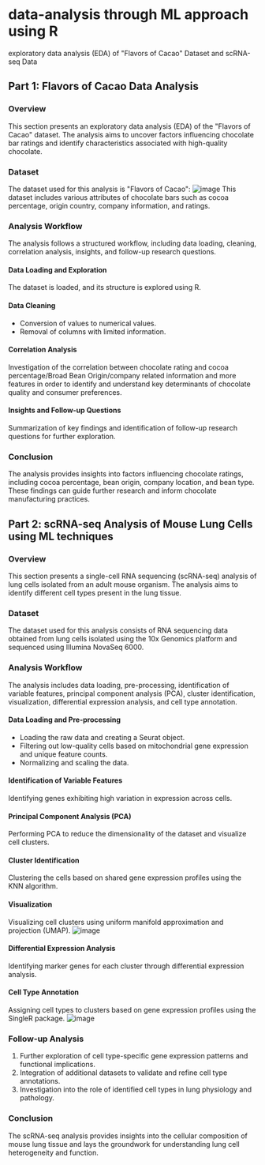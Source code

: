 # data-analysis through ML approach using R
exploratory data analysis (EDA) of "Flavors of Cacao" Dataset and scRNA-seq Data

## Part 1: Flavors of Cacao Data Analysis

### Overview
This section presents an exploratory data analysis (EDA) of the "Flavors of Cacao" dataset. The analysis aims to uncover factors influencing chocolate bar ratings and identify characteristics associated with high-quality chocolate.

### Dataset
The dataset used for this analysis is "Flavors of Cacao":
![image](https://github.com/yeela8g/data-analysis/assets/118124478/ca9c2434-66af-4c05-907a-8868951ac2b7)
This dataset includes various attributes of chocolate bars such as cocoa percentage, origin country, company information, and ratings.

### Analysis Workflow
The analysis follows a structured workflow, including data loading, cleaning, correlation analysis, insights, and follow-up research questions.

#### Data Loading and Exploration
The dataset is loaded, and its structure is explored using R.

#### Data Cleaning
- Conversion of values to numerical values.
- Removal of columns with limited information.

#### Correlation Analysis
Investigation of the correlation between chocolate rating and cocoa percentage/Broad Bean Origin/company related information and more features in order to identify and understand key determinants of chocolate quality and consumer preferences.

#### Insights and Follow-up Questions
Summarization of key findings and identification of follow-up research questions for further exploration.

### Conclusion
The analysis provides insights into factors influencing chocolate ratings, including cocoa percentage, bean origin, company location, and bean type. These findings can guide further research and inform chocolate manufacturing practices.

## Part 2: scRNA-seq Analysis of Mouse Lung Cells using ML techniques

### Overview
This section presents a single-cell RNA sequencing (scRNA-seq) analysis of lung cells isolated from an adult mouse organism. The analysis aims to identify different cell types present in the lung tissue.

### Dataset
The dataset used for this analysis consists of RNA sequencing data obtained from lung cells isolated using the 10x Genomics platform and sequenced using Illumina NovaSeq 6000.

### Analysis Workflow
The analysis includes data loading, pre-processing, identification of variable features, principal component analysis (PCA), cluster identification, visualization, differential expression analysis, and cell type annotation.

#### Data Loading and Pre-processing
- Loading the raw data and creating a Seurat object.
- Filtering out low-quality cells based on mitochondrial gene expression and unique feature counts.
- Normalizing and scaling the data.

#### Identification of Variable Features
Identifying genes exhibiting high variation in expression across cells.

#### Principal Component Analysis (PCA)
Performing PCA to reduce the dimensionality of the dataset and visualize cell clusters.

#### Cluster Identification
Clustering the cells based on shared gene expression profiles using the KNN algorithm.

#### Visualization
Visualizing cell clusters using uniform manifold approximation and projection (UMAP).
![image](https://github.com/yeela8g/data-analysis/assets/118124478/6bb58e5c-2417-4c39-b2d4-4c590e7b5d84)


#### Differential Expression Analysis
Identifying marker genes for each cluster through differential expression analysis.

#### Cell Type Annotation
Assigning cell types to clusters based on gene expression profiles using the SingleR package.
![image](https://github.com/yeela8g/data-analysis/assets/118124478/41a7379a-ad2c-4e18-9cdd-d686ff8c987c)


### Follow-up Analysis
1. Further exploration of cell type-specific gene expression patterns and functional implications.
2. Integration of additional datasets to validate and refine cell type annotations.
3. Investigation into the role of identified cell types in lung physiology and pathology.

### Conclusion
The scRNA-seq analysis provides insights into the cellular composition of mouse lung tissue and lays the groundwork for understanding lung cell heterogeneity and function.
